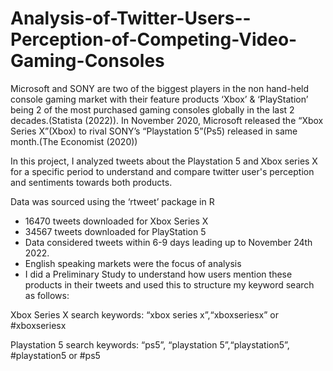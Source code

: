 # Analysis-of-Twitter-Users--Perception-of-Competing-Video-Gaming-Consoles
Microsoft and SONY are two of the biggest players in the non hand-held console
gaming market with their feature products ‘Xbox’ & ‘PlayStation’ being 2 of the most
purchased gaming consoles globally in the last 2 decades.(Statista (2022)).
In November 2020, Microsoft released the “Xbox Series X”(Xbox) to rival SONY’s
“Playstation 5”(Ps5) released in same month.(The Economist (2020))

In this project, I analyzed tweets about the Playstation 5 and Xbox series X for a specific period to understand and compare twitter user's perception and sentiments towards both products.

Data was sourced using the ‘rtweet’ package in R
* 16470 tweets downloaded for Xbox Series X
* 34567 tweets downloaded for PlayStation 5
* Data considered tweets within 6-9 days leading up to November 24th 2022.
* English speaking markets were the focus of analysis
* I did a Preliminary Study to understand how users mention these products in
their tweets and used this to structure my keyword search as follows:

Xbox Series X search keywords:
“xbox series x”,“xboxseriesx” or #xboxseriesx

Playstation 5 search keywords:
“ps5”, “playstation 5”,“playstation5”, #playstation5 or #ps5
